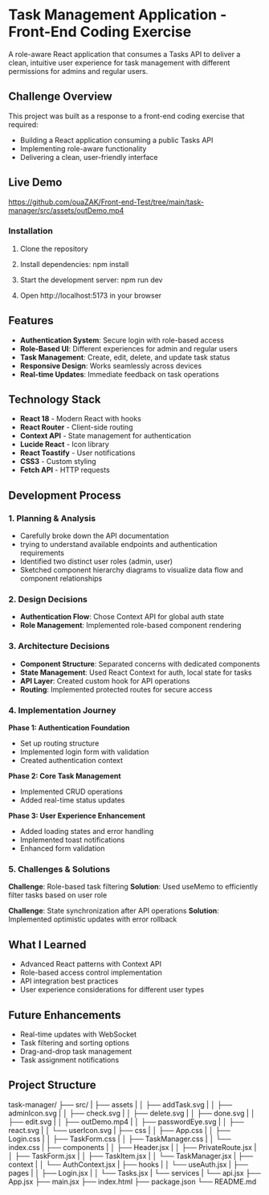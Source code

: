 # Task Management Application - Front-End Coding Exercise

A role-aware React application that consumes a Tasks API to deliver a clean, intuitive user experience for task management with different permissions for admins and regular users.

## Challenge Overview

This project was built as a response to a front-end coding exercise that required:
- Building a React application consuming a public Tasks API
- Implementing role-aware functionality
- Delivering a clean, user-friendly interface

## Live Demo
https://github.com/ouaZAK/Front-end-Test/tree/main/task-manager/src/assets/outDemo.mp4

### Installation
1. Clone the repository
2. Install dependencies:
	npm install

3. Start the development server:
	npm run dev
4. Open http://localhost:5173 in your browser

## Features

- **Authentication System**: Secure login with role-based access
- **Role-Based UI**: Different experiences for admin and regular users
- **Task Management**: Create, edit, delete, and update task status
- **Responsive Design**: Works seamlessly across devices
- **Real-time Updates**: Immediate feedback on task operations

## Technology Stack

- **React 18** - Modern React with hooks
- **React Router** - Client-side routing
- **Context API** - State management for authentication
- **Lucide React** - Icon library
- **React Toastify** - User notifications
- **CSS3** - Custom styling
- **Fetch API** - HTTP requests

## Development Process

### 1. Planning & Analysis
- Carefully broke down the API documentation
- trying to understand available endpoints and authentication requirements
- Identified two distinct user roles (admin, user)
- Sketched component hierarchy diagrams to visualize data flow and component relationships

### 2. Design Decisions
- **Authentication Flow**: Chose Context API for global auth state
- **Role Management**: Implemented role-based component rendering

### 3. Architecture Decisions
- **Component Structure**: Separated concerns with dedicated components
- **State Management**: Used React Context for auth, local state for tasks
- **API Layer**: Created custom hook for API operations
- **Routing**: Implemented protected routes for secure access

### 4. Implementation Journey

**Phase 1: Authentication Foundation**
- Set up routing structure
- Implemented login form with validation
- Created authentication context

**Phase 2: Core Task Management**
- Implemented CRUD operations
- Added real-time status updates

**Phase 3: User Experience Enhancement**
- Added loading states and error handling
- Implemented toast notifications
- Enhanced form validation

### 5. Challenges & Solutions

**Challenge**: Role-based task filtering
**Solution**: Used useMemo to efficiently filter tasks based on user role

**Challenge**: State synchronization after API operations
**Solution**: Implemented optimistic updates with error rollback

## What I Learned
- Advanced React patterns with Context API
- Role-based access control implementation
- API integration best practices
- User experience considerations for different user types

## Future Enhancements
- Real-time updates with WebSocket
- Task filtering and sorting options
- Drag-and-drop task management
- Task assignment notifications


## Project Structure

task-manager/
├── src/
|	├── assets
|	│   ├── addTask.svg
|	│   ├── adminIcon.svg
|	│   ├── check.svg
|	│   ├── delete.svg
|	│   ├── done.svg
|	│   ├── edit.svg
|	│   ├── outDemo.mp4
|	│   ├── passwordEye.svg
|	│   ├── react.svg
|	│   └── userIcon.svg
|	├── css
|	│   ├── App.css
|	│   ├── Login.css
|	│   ├── TaskForm.css
|	│   ├── TaskManager.css
|	│   └── index.css
|	├── components
|	│   ├── Header.jsx
|	│   ├── PrivateRoute.jsx
|	│   ├── TaskForm.jsx
|	│   ├── TaskItem.jsx
|	│   └── TaskManager.jsx
|	├── context
|	│   └── AuthContext.jsx
|	├── hooks
|	│   └── useAuth.jsx
|	├── pages
|	│   ├── Login.jsx
|	│   └── Tasks.jsx
|	└── services
|		└── api.jsx
├── App.jsx
├── main.jsx
├── index.html
├── package.json
└── README.md